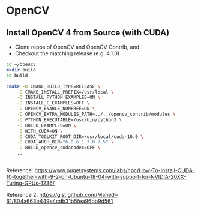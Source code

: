 # OpenCV

## Install OpenCV 4 from Source (with CUDA)

- Clone repos of OpenCV and OpenCV Contrib, and
- Checkout the matching release (e.g. 4.1.0)
``` bash
cd ~/opencv
mkdir build
cd build

cmake -D CMAKE_BUILD_TYPE=RELEASE \
	-D CMAKE_INSTALL_PREFIX=/usr/local \
	-D INSTALL_PYTHON_EXAMPLES=ON \
	-D INSTALL_C_EXAMPLES=OFF \
	-D OPENCV_ENABLE_NONFREE=ON \
	-D OPENCV_EXTRA_MODULES_PATH=../../opencv_contrib/modules \
	-D PYTHON_EXECUTABLE=/usr/bin/python3 \
	-D BUILD_EXAMPLES=ON \
	-D WITH_CUDA=ON \
	-D CUDA_TOOLKIT_ROOT_DIR=/usr/local/cuda-10.0 \
	-D CUDA_ARCH_BIN="6.0 6.1 7.0 7.5" \
	-D BUILD_opencv_cudacodec=OFF \
	..
	
```


Reference: https://www.pugetsystems.com/labs/hpc/How-To-Install-CUDA-10-together-with-9-2-on-Ubuntu-18-04-with-support-for-NVIDIA-20XX-Turing-GPUs-1236/

Reference 2: https://gist.github.com/Mahedi-61/804a663b449e4cdb31b5fea96bb9d561